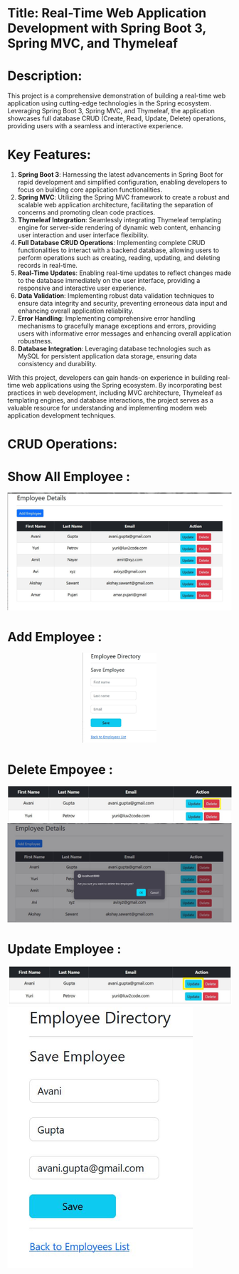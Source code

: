# Title: Real-Time Web Application Development with Spring Boot 3, Spring MVC, and Thymeleaf

# Description:
This project is a comprehensive demonstration of building a real-time web application using cutting-edge technologies in the Spring ecosystem. Leveraging Spring Boot 3, Spring MVC, and Thymeleaf, the application showcases full database CRUD (Create, Read, Update, Delete) operations, providing users with a seamless and interactive experience.

# Key Features:
1. **Spring Boot 3**: Harnessing the latest advancements in Spring Boot for rapid development and simplified configuration, enabling developers to focus on building core application functionalities.
2. **Spring MVC**: Utilizing the Spring MVC framework to create a robust and scalable web application architecture, facilitating the separation of concerns and promoting clean code practices.
3. **Thymeleaf Integration**: Seamlessly integrating Thymeleaf templating engine for server-side rendering of dynamic web content, enhancing user interaction and user interface flexibility.
4. **Full Database CRUD Operations**: Implementing complete CRUD functionalities to interact with a backend database, allowing users to perform operations such as creating, reading, updating, and deleting records in real-time.
5. **Real-Time Updates**: Enabling real-time updates to reflect changes made to the database immediately on the user interface, providing a responsive and interactive user experience.
6. **Data Validation**: Implementing robust data validation techniques to ensure data integrity and security, preventing erroneous data input and enhancing overall application reliability.
7. **Error Handling**: Implementing comprehensive error handling mechanisms to gracefully manage exceptions and errors, providing users with informative error messages and enhancing overall application robustness.
8. **Database Integration**: Leveraging database technologies such as MySQL for persistent application data storage, ensuring data consistency and durability.

With this project, developers can gain hands-on experience in building real-time web applications using the Spring ecosystem. By incorporating best practices in web development, including MVC architecture, Thymeleaf as templating engines, and database interactions, the project serves as a valuable resource for understanding and implementing modern web application development techniques.

# CRUD Operations:

# Show All Employee :
![Home Page Showing All Employees](https://github.com/immortal328/Certificates/blob/main/Spring%20MVC%20CRUD/All%20Employees%20.JPG)

# Add Employee :
<div align="center">
  <img width="33%" src="https://github.com/immortal328/Certificates/blob/main/Spring%20MVC%20CRUD/addEmployee.JPG">  
</div>


# Delete Empoyee :
![Home Page Showing All Employees](https://github.com/immortal328/Certificates/blob/main/Spring%20MVC%20CRUD/deleteEmployees1%20.jpg)
![Home Page Showing All Employees](https://github.com/immortal328/Certificates/blob/main/Spring%20MVC%20CRUD/deleteEmployee.2JPG.JPG)

# Update Employee :
![Home Page Showing All Employees](https://github.com/immortal328/Certificates/blob/main/Spring%20MVC%20CRUD/updateEmployee1.JPG)
![Home Page Showing All Employees](https://github.com/immortal328/Certificates/blob/main/Spring%20MVC%20CRUD/updateEmployee2.JPG)
